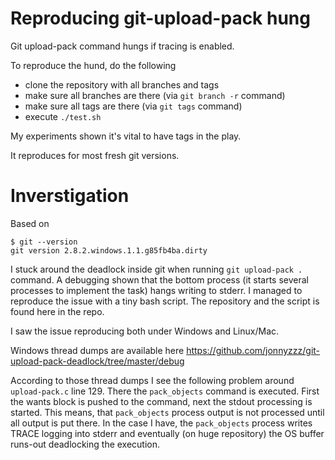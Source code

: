 Reproducing git-upload-pack hung
================================


Git upload-pack command hungs if tracing is enabled.

To reproduce the hund, do the following
* clone the repository with all branches and tags
* make sure all branches are there (via `git branch -r` command)
* make sure all tags are there (via `git tags` command)
* execute `./test.sh`


My experiments shown it's vital to have tags in the play.


It reproduces for most fresh git versions.


Inverstigation
==============

Based on 

    $ git --version
    git version 2.8.2.windows.1.1.g85fb4ba.dirty



I stuck around the deadlock inside git when running `git upload-pack .` command. A debugging shown that the 
bottom process (it starts several processes to implement the task) hangs writing to stderr. I managed to 
reproduce the issue with a tiny bash script. The repository and the script is found here in the repo.

I saw the issue reproducing both under Windows and Linux/Mac.

Windows thread dumps are available here 
https://github.com/jonnyzzz/git-upload-pack-deadlock/tree/master/debug


According to those thread dumps I see the following problem around `upload-pack.c` line 129. There the `pack_objects` 
command is executed. First the wants block is pushed to the command, next the stdout processing is started. 
This means, that `pack_objects` process output is not processed until all output is put there. In the case 
I have, the `pack_objects` process writes TRACE logging into stderr and eventually (on huge repository) the OS 
buffer runs-out deadlocking the execution. 

